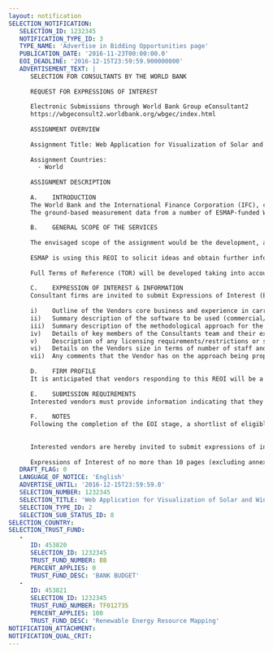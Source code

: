 ```yaml
---
layout: notification
SELECTION_NOTIFICATION: 
   SELECTION_ID: 1232345
   NOTIFICATION_TYPE_ID: 3
   TYPE_NAME: 'Advertise in Bidding Opportunities page'
   PUBLICATION_DATE: '2016-11-23T00:00:00.0'
   EOI_DEADLINE: '2016-12-15T23:59:59.900000000'
   ADVERTISEMENT_TEXT: |
      SELECTION FOR CONSULTANTS BY THE WORLD BANK
      
      REQUEST FOR EXPRESSIONS OF INTEREST
      
      Electronic Submissions through World Bank Group eConsultant2
      https://wbgeconsult2.worldbank.org/wbgec/index.html
      
      ASSIGNMENT OVERVIEW
      
      Assignment Title: Web Application for Visualization of Solar and Wind Measurement Data
      
      Assignment Countries:
        - World
      
      ASSIGNMENT DESCRIPTION
      
      A.	INTRODUCTION
      The World Bank and the International Finance Corporation (IFC), collectively the World Bank Group, are scaling up their operational lending and investments relating to renewable energy in response to growing client demand. In support of these efforts the Energy Sector Management Assistance Program (ESMAP) has an ongoing initiative on Renewable Energy Resource Mapping, under which a series of country projects are under implementation covering biomass, small hydro, solar and wind mapping. For the solar and wind mapping projects, ground-based measurement data is often commissioned to help improve and validate the modeling outputs, where budgets allow. This data is also an important component to long-term improvement of the Global Solar Atlas (which has been developed with ESMAP funding) and the Global Wind Atlas (a DTU Wind Energy resource, which ESMAP is seeking to partner with and improve).
      The ground-based measurement data from a number of ESMAP-funded World Bank projects is already being uploaded to the recently-launched http://energydata.info platform. However, this CKAN-based open data repository has only very limited in-built tools for data visualization. In addition, the data visualization needs for solar and wind measurement data are somewhat specific, especially if they are to be useful to commercial developers, expert consultants, and researchers. ESMAP is therefore looking to provide a web-based application tailored for the visualization of solar and wind measurement data that would provide a complete overview of the time-series data from different countries and sites, and would allow for automatic plotting and analysis of the data through a simple and intuitive interface. 
      
      B.	GENERAL SCOPE OF THE SERVICES
      
      The envisaged scope of the assignment would be the development, and potentially hosting and management, of a web-based application for querying and visualizing publicly-available solar and wind time series measurement data. The delivered application would provide a simple and intuitive graphical user interface that would list all the sensor locations as markers on a map and, using a point & click method, would (i) display visualization of the time series as plots and in tabular form, (ii) display the sensor metadata, (iii) provide download access to the observation data for offline processing. The application should facilitate simultaneous comparison between more than one site and include fully featured graph panels with rich visualization and data aggregation options. The delivered web application would be capable of consuming data from different data sources (including http://energydata.info and other public providers) and provide download options for those datasets. The types of visualizations should be tailored for solar and wind measurement data and provide the level of analysis and data aggregation suitable to both specialized and non-specialized users. Data and visualization sharing between users, and the embedding of tailored/saved visualizations in external websites, may also be considered. The web application would be based on open-source or commercial software and would be listed as an app on http://energydata.info. Preference is likely to be given to solutions that offer long-term sustainability of the service provided, considering the inherent uncertainties over ESMAP funding beyond the current Business Plan. The objective is to launch an application with a long shelf-life, which can continue to operate with very low overheads and maintenance requirements, but with the potential for enhancement and expandability.
      
      ESMAP is using this REOI to solicit ideas and obtain further information on what solutions might be available, and how this application could be commissioned at least cost. The budget for this activity is limited, and so the team is particularly interested in receiving proposals from vendors that can develop this application quickly and cheaply. ESMAP is open to co-branding on the app site, and would therefore encourage vendors to consider the benefits of association with the World Bank Group in putting together their offer, such as the promotion of related commercial services. 
      
      Full Terms of Reference (TOR) will be developed taking into account the responses received, and so guidance and feedback are strongly encouraged. 
      
      C.	EXPRESSION OF INTEREST & INFORMATION 
      Consultant firms are invited to submit Expressions of Interest (EOI) for this selection, which shall include:
      
      i)	Outline of the Vendors core business and experience in carrying out the development of web applications that involve visualizations or display of time-series data;
      ii)	Summary description of the software to be used (commercial/open-source) and its underlying infrastructure;
      iii)	Summary description of the methodological approach for the development of the application, including the user interaction, visualization features, and specific features relevant to solar and wind developers and other specialist users;
      iv)	Details of key members of the Consultants team and their experience in web development and energy sector issues;
      v)	Description of any licensing requirements/restrictions or software ownership options;
      vi)	Details on the Vendors size in terms of number of staff and annual turnover;
      vii)	Any comments that the Vendor has on the approach being proposed or methodological considerations that the ESMAP team should take into account.
      
      D.	FIRM PROFILE
      It is anticipated that vendors responding to this REOI will be a firm, or a consortium of firms (with one firm nominated as the lead vendor).
      
      E.	SUBMISSION REQUIREMENTS
      Interested vendors must provide information indicating that they are qualified to perform the services requested, referring to the guidance above. The EOI submission shall be in the form of a single attached PDF proposal, including any annexes. Please note that the total size of this PDF file should be less than 5MB. We require that vendors limit their EOI to a focused and tailored submission not to exceed 10 pages, exclusive of CVs and suggestions/comments on the proposed approach/methodology, which can be included as annex material. EOI submissions that go beyond the 10 page limit WILL NOT BE REVIEWED beyond this point, which may negatively impact on the scoring that is given and the vendors inclusion in the shortlist. The intention at this stage is to assess the suitability of each Vendor to be invited to the RFP stage, and so firms should focus on responding to the criteria outlined in Section C above, and should keep their EOI submissions concise and to the point.
      
      F.	NOTES
      Following the completion of the EOI stage, a shortlist of eligible vendors will be invited to the RFP stage, which will include a full technical and financial evaluation. The highest scoring vendor will be offered a contract issued by The World Bank, with ESMAP as the responsible unit. 
      
      
      Interested vendors are hereby invited to submit expressions of interest.
      
      Expressions of Interest of no more than 10 pages (excluding annexes) should be submitted as a single PDF attachment, in English, electronically through World Bank Group eConsultant2 (https://wbgeconsult2.worldbank.org/wbgec/index.html).
   DRAFT_FLAG: 0
   LANGUAGE_OF_NOTICE: 'English'
   ADVERTISE_UNTIL: '2016-12-15T23:59:59.0'
   SELECTION_NUMBER: 1232345
   SELECTION_TITLE: 'Web Application for Visualization of Solar and Wind Measurement Data'
   SELECTION_TYPE_ID: 2
   SELECTION_SUB_STATUS_ID: 8
SELECTION_COUNTRY: 
SELECTION_TRUST_FUND: 
   - 
      ID: 453820
      SELECTION_ID: 1232345
      TRUST_FUND_NUMBER: BB
      PERCENT_APPLIES: 0
      TRUST_FUND_DESC: 'BANK BUDGET'
   - 
      ID: 453821
      SELECTION_ID: 1232345
      TRUST_FUND_NUMBER: TF012735
      PERCENT_APPLIES: 100
      TRUST_FUND_DESC: 'Renewable Energy Resource Mapping'
NOTIFICATION_ATTACHMENT: 
NOTIFICATION_QUAL_CRIT: 
---
```

